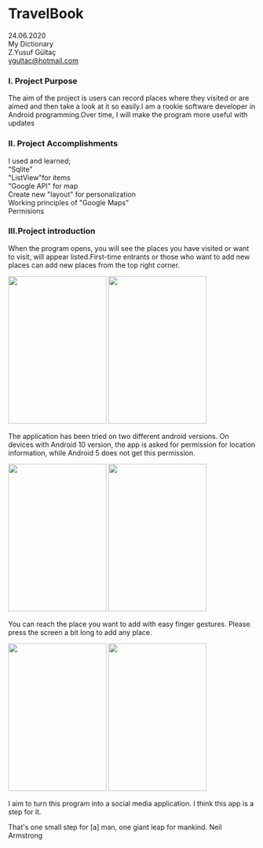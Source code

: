 # TravelBook
24.06.2020 <br/>
My Dictionary <br/>
Z.Yusuf Gültaç <br/>
ygultac@hotmail.com <br/>

### I. Project Purpose
The aim of the project is users can record places where they visited or are aimed and then take a look at it so easily.I am a rookie software developer in Android programming.Over time, I will make the program more useful with updates

### II. Project Accomplishments
 I used and learned;<br/>
"Sqlite" <br/>
"ListView"for items <br/>
"Google API" for map <br/>
 Create new "layout" for personalization <br/>
 Working principles of "Google Maps" <br/>
 Permisions <br/>

### III.Project introduction
When the program opens, you will see the places you have visited or want to visit, will appear listed.First-time entrants or those who want to add new places can add new places from the top right corner.

<img src="https://user-images.githubusercontent.com/62885850/85588526-0e778780-b643-11ea-9a9d-b74cca6db95e.png" width="200" height ="300">     <img src="https://user-images.githubusercontent.com/62885850/85590443-b3df2b00-b644-11ea-8ccd-79c02eda0371.png" width="200" height ="300">

The application has been tried on two different android versions. On devices with Android 10 version, the app is asked for permission for location information, while Android 5 does not get this permission.

 <img src="https://user-images.githubusercontent.com/62885850/85591369-8b0b6580-b645-11ea-9d4a-581583cdae23.png" width="200" height ="300">     <img src="https://user-images.githubusercontent.com/62885850/85591375-8c3c9280-b645-11ea-80e9-9f595c2cc549.png" width="200" height ="300">
 
 You can reach the place you want to add with easy finger gestures. Please press the screen a bit long to add any place.
 
 <img src="https://user-images.githubusercontent.com/62885850/85592610-9b701000-b646-11ea-8d9b-c6465d7178c8.png" width="200" height ="300">     <img src="https://user-images.githubusercontent.com/62885850/85592615-9ca13d00-b646-11ea-8130-7804aeb234ac.png" width="200" height ="300">
 
 I aim to turn this program into a social media application. I think this app is a step for it.
 
 That's one small step for [a] man, one giant leap for mankind. Neil Armstrong <br/>
